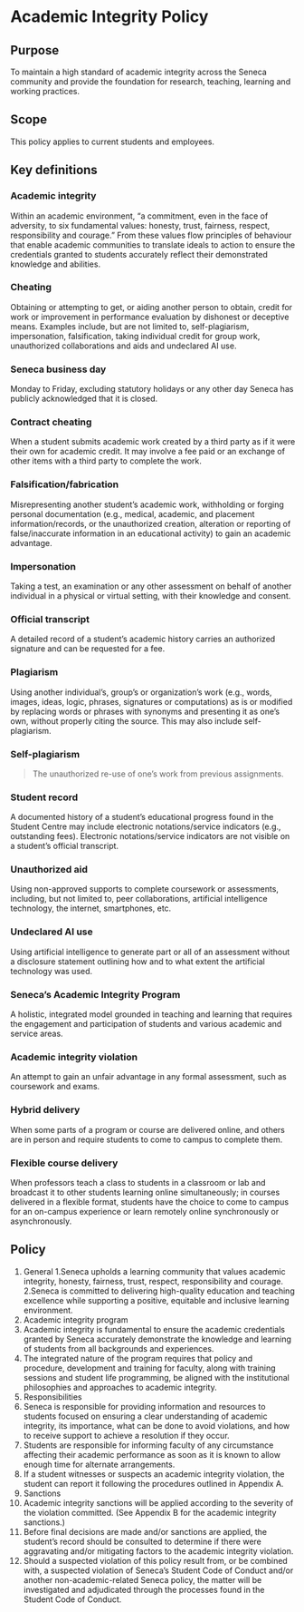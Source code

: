 # Academic Integrity Policy

## Purpose
To maintain a high standard of academic integrity across the Seneca community and provide the foundation for research, teaching, learning and working practices. 

## Scope
This policy applies to current students and employees.

## Key definitions

### Academic integrity
Within an academic environment, “a commitment, even in the face of adversity, to six fundamental values: honesty, trust, fairness, respect, responsibility and courage.” From these values flow principles of behaviour that enable academic communities to translate ideals to action to ensure the credentials granted to students accurately reflect their demonstrated knowledge and abilities. 

### Cheating
Obtaining or attempting to get, or aiding another person to obtain, credit for work or improvement in performance evaluation by dishonest or deceptive means. Examples include, but are not limited to, self-plagiarism, impersonation, falsification, taking individual credit for group work, unauthorized collaborations and aids and undeclared AI use.  

### Seneca business day
Monday to Friday, excluding statutory holidays or any other day Seneca has publicly acknowledged that it is closed.

### Contract cheating
When a student submits academic work created by a third party as if it were their own for academic credit. It may involve a fee paid or an exchange of other items with a third party to complete the work.

### Falsification/fabrication
Misrepresenting another student’s academic work, withholding or forging personal documentation (e.g., medical, academic, and placement information/records, or the unauthorized creation, alteration or reporting of false/inaccurate information in an educational activity) to gain an academic advantage.

### Impersonation
Taking a test, an examination or any other assessment on behalf of another individual in a physical or virtual setting, with their knowledge and consent. 

### Official transcript
A detailed record of a student’s academic history carries an authorized signature and can be requested for a fee.

### Plagiarism
Using another individual’s, group’s or organization’s work (e.g., words, images, ideas, logic, phrases, signatures or computations) as is or modified by replacing words or phrases with synonyms and presenting it as one’s own, without properly citing the source. This may also include self-plagiarism. 

### Self-plagiarism
> The unauthorized re-use of one’s work from previous assignments.

### Student record
A documented history of a student’s educational progress found in the Student Centre may include electronic notations/service indicators (e.g., outstanding fees). Electronic notations/service indicators are not visible on a student’s official transcript. 

### Unauthorized aid
Using non-approved supports to complete coursework or assessments, including, but not limited to, peer collaborations, artificial intelligence technology, the internet, smartphones, etc.

### Undeclared AI use
Using artificial intelligence to generate part or all of an assessment without a disclosure statement outlining how and to what extent the artificial technology was used.

### Seneca’s Academic Integrity Program
A holistic, integrated model grounded in teaching and learning that requires the engagement and participation of students and various academic and service areas.

### Academic integrity violation 
An attempt to gain an unfair advantage in any formal assessment, such as coursework and exams.

### Hybrid delivery 
When some parts of a program or course are delivered online, and others are in person and require students to come to campus to complete them.

### Flexible course delivery
When professors teach a class to students in a classroom or lab and broadcast it to other students learning online simultaneously; in courses delivered in a flexible format, students have the choice to come to campus for an on-campus experience or learn remotely online synchronously or asynchronously. 

## Policy

1. General
  1.Seneca upholds a learning community that values academic integrity, honesty, fairness, trust, respect, responsibility and courage.
  2.Seneca is committed to delivering high-quality education and teaching excellence while supporting a positive, equitable and inclusive learning environment.  
2. Academic integrity program
  1. Academic integrity is fundamental to ensure the academic credentials granted by Seneca accurately demonstrate the knowledge and learning of students from all backgrounds and experiences.
  2. The integrated nature of the program requires that policy and procedure, development and training for faculty, along with training sessions and student life programming, be aligned with the institutional philosophies and approaches to academic integrity.
3. Responsibilities
  1. Seneca is responsible for providing information and resources to students focused on ensuring a clear understanding of academic integrity, its importance, what can be done to avoid violations, and how to receive support to achieve a resolution if they occur.
  2. Students are responsible for informing faculty of any circumstance affecting their academic performance as soon as it is known to allow enough time for alternate arrangements.
  3. If a student witnesses or suspects an academic integrity violation, the student can report it following the procedures outlined in Appendix A.
4. Sanctions
  1. Academic integrity sanctions will be applied according to the severity of the violation committed. (See Appendix B for the academic integrity sanctions.)
  2. Before final decisions are made and/or sanctions are applied, the student’s record should be consulted to determine if there were aggravating and/or mitigating factors to the academic integrity violation.
  3. Should a suspected violation of this policy result from, or be combined with, a suspected violation of Seneca’s Student Code of Conduct and/or another non-academic-related Seneca policy, the matter will be investigated and adjudicated through the processes found in the Student Code of Conduct.
